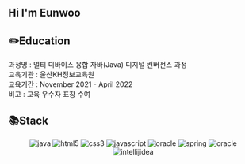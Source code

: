 ## **Hi I'm Eunwoo**

## :pencil2:**Education**
과정명 : 멀티 디바이스 융합 자바(Java) 디지털 컨버전스 과정<br>
교육기관 : 울산KH정보교육원<br>
교육기간 : November 2021 - April 2022<br>
비고 : 교육 우수자 표창 수여

##  :books:**Stack**
<!-- ![java](https://img.shields.io/badge/java-007396.svg?&style=for-the-badge&logo=java&logoColor=white)
![html5](https://img.shields.io/badge/html5-E34F26.svg?&style=for-the-badge&logo=html5&logoColor=white)
![css3](https://img.shields.io/badge/css3-1572B6.svg?&style=for-the-badge&logo=css3&logoColor=white)
![javascript](https://img.shields.io/badge/javascript-F7DF1E.svg?&style=for-the-badge&logo=javascript&logoColor=white)
![oracle](https://img.shields.io/badge/oracle-F80000.svg?&style=for-the-badge&logo=oracle&logoColor=white)
![spring](https://img.shields.io/badge/spring-6DB33F.svg?&style=for-the-badge&logo=spring&logoColor=white)
![oracle](https://img.shields.io/badge/oracle-F80000.svg?&style=for-the-badge&logo=oracle&logoColor=white)
![intellijidea](https://img.shields.io/badge/intellijidea-000000.svg?&style=for-the-badge&logo=intellijidea&logoColor=white) -->

<div align=center>
  <img alt="java" src ="https://img.shields.io/badge/java-007396.svg?&style=for-the-badge&logo=java&logoColor=white"/>
  <img alt="html5" src ="https://img.shields.io/badge/html5-E34F26.svg?&style=for-the-badge&logo=html5&logoColor=white"/>
  <img alt="css3" src ="https://img.shields.io/badge/css3-1572B6.svg?&style=for-the-badge&logo=css3&logoColor=white"/>
  <img alt="javascript" src ="https://img.shields.io/badge/javascript-F7DF1E.svg?&style=for-the-badge&logo=javascript&logoColor=white"/>
  <img alt="oracle" src ="https://img.shields.io/badge/oracle-F80000.svg?&style=for-the-badge&logo=oracle&logoColor=white"/>
  <img alt="spring" src ="https://img.shields.io/badge/spring-6DB33F.svg?&style=for-the-badge&logo=spring&logoColor=white"/>
  <img alt="oracle" src ="https://img.shields.io/badge/oracle-F80000.svg?&style=for-the-badge&logo=oracle&logoColor=white"/>
  <img alt="intellijidea" src ="https://img.shields.io/badge/intellijidea-000000.svg?&style=for-the-badge&logo=intellijidea&logoColor=white"/>
</div>